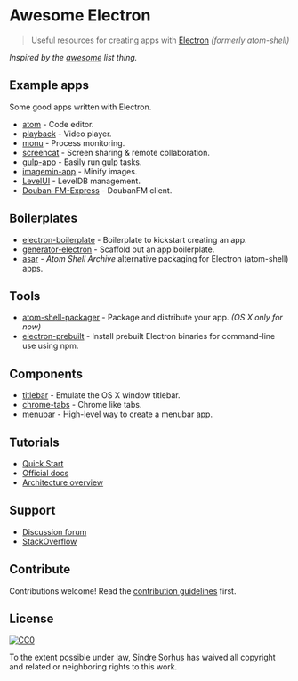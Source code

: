 # Awesome Electron

> Useful resources for creating apps with [Electron](https://github.com/atom/electron) *(formerly atom-shell)*

*Inspired by the [awesome](https://github.com/sindresorhus/awesome) list thing.*


## Example apps

Some good apps written with Electron.

- [atom](https://github.com/atom/atom) - Code editor.
- [playback](https://github.com/mafintosh/playback) - Video player.
- [monu](https://github.com/maxogden/monu) - Process monitoring.
- [screencat](https://github.com/maxogden/screencat) - Screen sharing & remote collaboration.
- [gulp-app](https://github.com/sindresorhus/gulp-app) - Easily run gulp tasks.
- [imagemin-app](https://github.com/imagemin/imagemin-app) - Minify images.
- [LevelUI](https://github.com/hij1nx/levelui) - LevelDB management.
- [Douban-FM-Express](https://github.com/cyrilis/Douban-FM-Express) - DoubanFM client.


## Boilerplates

- [electron-boilerplate](https://github.com/sindresorhus/electron-boilerplate) - Boilerplate to kickstart creating an app.
- [generator-electron](https://github.com/sindresorhus/generator-electron) - Scaffold out an app boilerplate.
- [asar](https://github.com/atom/asar) - *Atom Shell Archive* alternative packaging for Electron (atom-shell) apps.


## Tools

- [atom-shell-packager](https://github.com/maxogden/atom-shell-packager) - Package and distribute your app. *(OS X only for now)*
- [electron-prebuilt](https://github.com/mafintosh/electron-prebuilt) - Install prebuilt Electron binaries for command-line use using npm.


## Components

- [titlebar](https://github.com/kapetan/titlebar) - Emulate the OS X window titlebar.
- [chrome-tabs](https://github.com/adamschwartz/chrome-tabs) - Chrome like tabs.
- [menubar](https://github.com/maxogden/menubar) - High-level way to create a menubar app.


## Tutorials

- [Quick Start](https://github.com/atom/electron/blob/master/docs/tutorial/quick-start.md)
- [Official docs](https://github.com/atom/electron/tree/master/docs)
- [Architecture overview](https://github.com/ilyavorobiev/atom-docs/blob/master/atom-shell/Architecture.md)


## Support

- [Discussion forum](https://discuss.atom.io/c/electron)
- [StackOverflow](http://stackoverflow.com/questions/tagged/atom-shell)


## Contribute

Contributions welcome! Read the [contribution guidelines](contributing.md) first.


## License

[![CC0](http://i.creativecommons.org/p/zero/1.0/88x31.png)](http://creativecommons.org/publicdomain/zero/1.0/)

To the extent possible under law, [Sindre Sorhus](http://sindresorhus.com) has waived all copyright and related or neighboring rights to this work.
